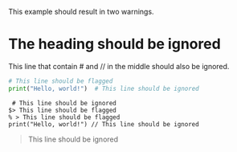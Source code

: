 This example should result in two warnings.

# The heading should be ignored

This line that contain # and // in the middle should also be ignored.

```python
# This line should be flagged
print("Hello, world!")  # This line should be ignored
```

```
 # This line should be ignored
$> This line should be flagged
% > This line should be flagged
print("Hello, world!") // This line should be ignored
```

> This line should be ignored
